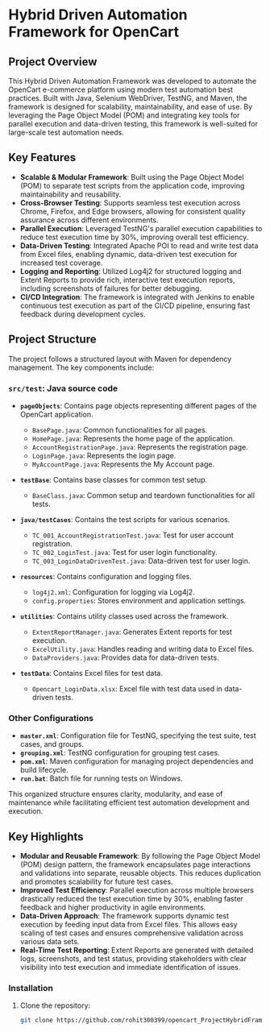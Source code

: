 
# Hybrid Driven Automation Framework for OpenCart

## Project Overview
This Hybrid Driven Automation Framework was developed to automate the OpenCart e-commerce platform using modern test automation best practices. Built with Java, Selenium WebDriver, TestNG, and Maven, the framework is designed for scalability, maintainability, and ease of use. By leveraging the Page Object Model (POM) and integrating key tools for parallel execution and data-driven testing, this framework is well-suited for large-scale test automation needs.

## Key Features

- **Scalable & Modular Framework**: Built using the Page Object Model (POM) to separate test scripts from the application code, improving maintainability and reusability.
- **Cross-Browser Testing**: Supports seamless test execution across Chrome, Firefox, and Edge browsers, allowing for consistent quality assurance across different environments.
- **Parallel Execution**: Leveraged TestNG's parallel execution capabilities to reduce test execution time by 30%, improving overall test efficiency.
- **Data-Driven Testing**: Integrated Apache POI to read and write test data from Excel files, enabling dynamic, data-driven test execution for increased test coverage.
- **Logging and Reporting**: Utilized Log4j2 for structured logging and Extent Reports to provide rich, interactive test execution reports, including screenshots of failures for better debugging.
- **CI/CD Integration**: The framework is integrated with Jenkins to enable continuous test execution as part of the CI/CD pipeline, ensuring fast feedback during development cycles.

## Project Structure

The project follows a structured layout with Maven for dependency management. The key components include:

### `src/test`: Java source code
- **`pageObjects`**: Contains page objects representing different pages of the OpenCart application.
  - `BasePage.java`: Common functionalities for all pages.
  - `HomePage.java`: Represents the home page of the application.
  - `AccountRegistrationPage.java`: Represents the registration page.
  - `LoginPage.java`: Represents the login page.
  - `MyAccountPage.java`: Represents the My Account page.


- **`testBase`**: Contains base classes for common test setup.
  - `BaseClass.java`: Common setup and teardown functionalities for all tests.

- **`java/testCases`**: Contains the test scripts for various scenarios.
  - `TC_001_AccountRegistrationTest.java`: Test for user account registration.
  - `TC_002_LoginTest.java`: Test for user login functionality.
  - `TC_003_LoginDataDrivenTest.java`: Data-driven test for user login.
    

- **`resources`**: Contains configuration and logging files.
  - `log4j2.xml`: Configuration for logging via Log4j2.
  - `config.properties`: Stores environment and application settings.

- **`utilities`**: Contains utility classes used across the framework.
  - `ExtentReportManager.java`: Generates Extent reports for test execution.
  - `ExcelUtility.java`: Handles reading and writing data to Excel files.
  - `DataProviders.java`: Provides data for data-driven tests.

- **`testData`**: Contains Excel files for test data.
  - `Opencart_LoginData.xlsx`: Excel file with test data used in data-driven tests.

### Other Configurations
- **`master.xml`**: Configuration file for TestNG, specifying the test suite, test cases, and groups.
- **`grouping.xml`**: TestNG configuration for grouping test cases.
- **`pom.xml`**: Maven configuration for managing project dependencies and build lifecycle.
- **`run.bat`**: Batch file for running tests on Windows.

This organized structure ensures clarity, modularity, and ease of maintenance while facilitating efficient test automation development and execution.

## Key Highlights

- **Modular and Reusable Framework**: By following the Page Object Model (POM) design pattern, the framework encapsulates page interactions and validations into separate, reusable objects. This reduces duplication and promotes scalability for future test cases.
- **Improved Test Efficiency**: Parallel execution across multiple browsers drastically reduced the test execution time by 30%, enabling faster feedback and higher productivity in agile environments.
- **Data-Driven Approach**: The framework supports dynamic test execution by feeding input data from Excel files. This allows easy scaling of test cases and ensures comprehensive validation across various data sets.
- **Real-Time Test Reporting**: Extent Reports are generated with detailed logs, screenshots, and test status, providing stakeholders with clear visibility into test execution and immediate identification of issues.


### Installation
1. Clone the repository:
   ```bash
   git clone https://github.com/rohit300399/opencart_ProjectHybridFramework.git


